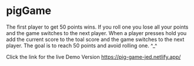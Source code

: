 # pigGame
The first player to get 50 points wins.
If you roll one you lose all your points and the game switches to the next player.
When a player presses hold you add the current score to the toal score and the game switches to the next player. 
The goal is to reach 50 points and avoid rolling one. ^_^

Click the link for the live Demo Version 
https://pig-game-jed.netlify.app/
